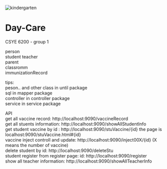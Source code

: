 ![kindergarten](https://www.spsd.sk.ca/Schools/elementaryprograms/kindergarten/PublishingImages/Kindergarten%202017.jpg)
# Day-Care
CSYE 6200 - group 1

person\
student
teacher\
parent\
classromm\
immunizationRecord

tips: \
peson.. and other class in until package\
sql in mapper package\
controller in controller package\
service in service package

 API\
get all vaccine record: http://localhost:9090/vaccineRecord \
get all stuents information: http://localhost:9090/showAllStudentInfo \
get student vaccine by id : http://localhost:9090/stuVaccine/{id}    the page is localhost:9090/stuVaccine.html#{id} \
vaccine inject controll and update: http://localhost:9090/inject00X/{id}   (X means the number of vaccine)\
delete student by id: http://localhost:9090/deleteStu\
student register from register page: id: http://localhost:9090/register\
show all teacher information: http://localhost:9090/showAllTeacherInfo